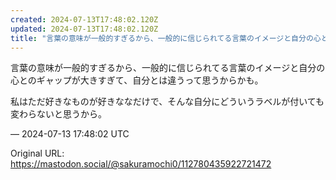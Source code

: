 ```yaml
---
created: 2024-07-13T17:48:02.120Z
updated: 2024-07-13T17:48:02.120Z
title: "言葉の意味が一般的すぎるから、一般的に信じられてる言葉のイメージと自分の心とのギ[...]"
---
```


<p>言葉の意味が一般的すぎるから、一般的に信じられてる言葉のイメージと自分の心とのギャップが大きすぎて、自分とは違うって思うからかも。</p><p>私はただ好きなものが好きななだけで、そんな自分にどういうラベルが付いても変わらないと思うから。</p>

&mdash; 2024-07-13 17:48:02 UTC

Original URL: https://mastodon.social/@sakuramochi0/112780435922721472
